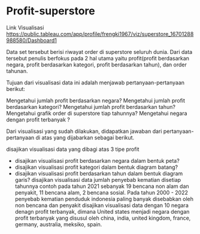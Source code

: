 # Profit-superstore

Link Visualisasi
https://public.tableau.com/app/profile/frengki1967/viz/superstore_16701288988580/Dashboard1

Data set tersebut berisi riwayat order di superstore seluruh dunia. Dari data tersebut penulis berfokus pada 2 hal utama 
yaitu profit(profit berdasarkan negara, profit berdasarkan kategori, profit berdasarkan tahun), dan order tahunan.

Tujuan dari visualisasi data ini adalah menjawab pertanyaan-pertanyaan berikut:

Mengetahui jumlah profit berdasarkan negara?
Mengetahui jumlah profit berdasarkan kategori?
Mengetahui jumlah profit berdasarkan tahun?
Mengetahui grafik order di superstore tiap tahunnya?
Mengetahui negara dengan profit terbanyak ?

Dari visualisasi yang sudah dilakukan, didapatkan jawaban dari pertanyaan-pertanyaan di atas yang dijabarkan sebagai berikut.

disajikan visualisasi data yang dibagi atas 3 tipe profit
- disajikan visualisasi profit berdasarkan negara dalam bentuk peta?
- disajikan visualisasi profit kategori dalam bentuk diagram batang?
- disajikan visualisasi profit berdasarkan tahun dalam bentuk diagram garis?
disajikan visualisasi data jumlah penyebab kematian disetiap tahunnya contoh pada tahun 2021 sebanyak 19 bencana non alam dan penyakit, 11 bencana alam, 2 bencana sosial. Pada tahun 2000 - 2022 penyebab kematian penduduk indonesia paling banyak disebabkan oleh non bencana dan penyakit
disajikan visualisasi data dengan 10 negara denagn profit terbanyak, dimana United states menjadi negara dengan profit terbanyak yang disusul oleh china, india, united kingdom, france, germany, australia, meksiko, spain.
